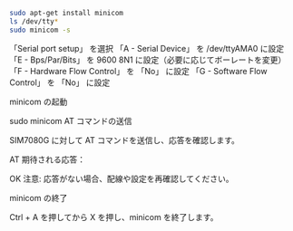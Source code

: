```bash
sudo apt-get install minicom
ls /dev/tty*
sudo minicom -s
```
「Serial port setup」 を選択
「A - Serial Device」 を /dev/ttyAMA0 に設定
「E - Bps/Par/Bits」 を 9600 8N1 に設定（必要に応じてボーレートを変更）
「F - Hardware Flow Control」 を 「No」 に設定
「G - Software Flow Control」 を 「No」 に設定

minicom の起動

sudo minicom
AT コマンドの送信

SIM7080G に対して AT コマンドを送信し、応答を確認します。

AT
期待される応答：

OK
注意: 応答がない場合、配線や設定を再確認してください。

minicom の終了

Ctrl + A を押してから X を押し、minicom を終了します。